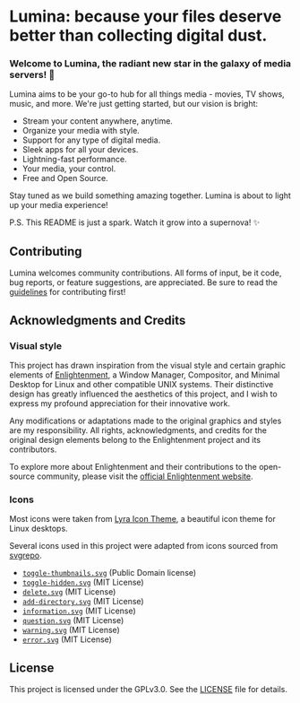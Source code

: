 # Lumina: because your files deserve better than collecting digital dust.

### Welcome to Lumina, the radiant new star in the galaxy of media servers! 🌟

Lumina aims to be your go-to hub for all things media - movies, TV shows, music, and more. We're just getting started, but our vision is bright:

- Stream your content anywhere, anytime.
- Organize your media with style.
- Support for any type of digital media.
- Sleek apps for all your devices.
- Lightning-fast performance.
- Your media, your control.
- Free and Open Source.

Stay tuned as we build something amazing together. Lumina is about to light up your media experience! 

P.S. This README is just a spark. Watch it grow into a supernova! ✨

## Contributing

Lumina welcomes community contributions. All forms of input, be it code, bug reports, or feature suggestions, are appreciated. Be sure to read the [guidelines](./docs/CONTRIBUTING.md) for contributing first!

## Acknowledgments and Credits

### Visual style

This project has drawn inspiration from the visual style and certain graphic elements of [Enlightenment](https://www.enlightenment.org/), a Window Manager, Compositor, and Minimal Desktop for Linux and other compatible UNIX systems. Their distinctive design has greatly influenced the aesthetics of this project, and I wish to express my profound appreciation for their innovative work.

Any modifications or adaptations made to the original graphics and styles are my responsibility. All rights, acknowledgments, and credits for the original design elements belong to the Enlightenment project and its contributors.

To explore more about Enlightenment and their contributions to the open-source community, please visit the [official Enlightenment website](https://www.enlightenment.org/).

### Icons

Most icons were taken from [Lyra Icon Theme](https://github.com/yeyushengfan258/Lyra-icon-theme/tree/master/src), a beautiful icon theme for Linux desktops.

Several icons used in this project were adapted from icons sourced from [svgrepo](https://www.svgrepo.com/).

- [`toggle-thumbnails.svg`](https://www.svgrepo.com/svg/370469/page-image) (Public Domain license)
- [`toggle-hidden.svg`](https://www.svgrepo.com/svg/470389/hidden) (MIT License)
- [`delete.svg`](https://www.svgrepo.com/svg/488148/delete) (MIT License)
- [`add-directory.svg`](https://www.svgrepo.com/svg/488040/add-folder) (MIT License)
- [`information.svg`](https://www.svgrepo.com/svg/403685/information) (MIT License)
- [`question.svg`](https://www.svgrepo.com/svg/486470/question-filled) (MIT License)
- [`warning.svg`](https://www.svgrepo.com/svg/454067/warning) (MIT License)
- [`error.svg`](https://www.svgrepo.com/svg/486408/error-filled) (MIT License)

## License

This project is licensed under the GPLv3.0. See the [LICENSE](./LICENSE.md) file for details.
